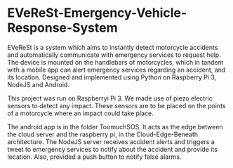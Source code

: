 # EVeReSt-Emergency-Vehicle-Response-System
EVeReSt is a system which aims to instantly detect motorcycle accidents and automatically communicate with emergency services to request help. The device is mounted on the handlebars of motorcycles, which in tandem with a mobile app can alert emergency services regarding an accident, and its location. Designed and implemented using Python on Raspberry Pi 3, NodeJS and Android.

This project was run on Raspberryi Pi 3.
We made use of piezo electric sensors to detect any impact. These sensors are to be placed on the points of a motorcycle where an impact could take place.

The android app is in the folder ToomuchSOS. It acts as the edge between the cloud server and the raspberry pi, in the Cloud-Edge-Beneath architecture. 
The NodeJS server receives accident alerts and triggers a tweet to emergency services to notify about the accident and provide its location.
Also, provided a push button to notify false alarms. 
